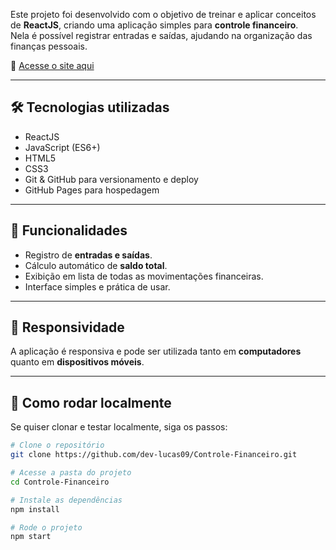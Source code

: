 Este projeto foi desenvolvido com o objetivo de treinar e aplicar conceitos de **ReactJS**, criando uma aplicação simples para **controle financeiro**.  
Nela é possível registrar entradas e saídas, ajudando na organização das finanças pessoais.

🔗 [Acesse o site aqui](https://dev-lucas09.github.io/Controle-Financeiro/)

---

## 🛠️ Tecnologias utilizadas
- ReactJS
- JavaScript (ES6+)
- HTML5
- CSS3
- Git & GitHub para versionamento e deploy
- GitHub Pages para hospedagem

---

## 📌 Funcionalidades
- Registro de **entradas e saídas**.
- Cálculo automático de **saldo total**.
- Exibição em lista de todas as movimentações financeiras.
- Interface simples e prática de usar.

---

## 📱 Responsividade
A aplicação é responsiva e pode ser utilizada tanto em **computadores** quanto em **dispositivos móveis**.

---

## 🚀 Como rodar localmente
Se quiser clonar e testar localmente, siga os passos:

```bash
# Clone o repositório
git clone https://github.com/dev-lucas09/Controle-Financeiro.git

# Acesse a pasta do projeto
cd Controle-Financeiro

# Instale as dependências
npm install

# Rode o projeto
npm start
